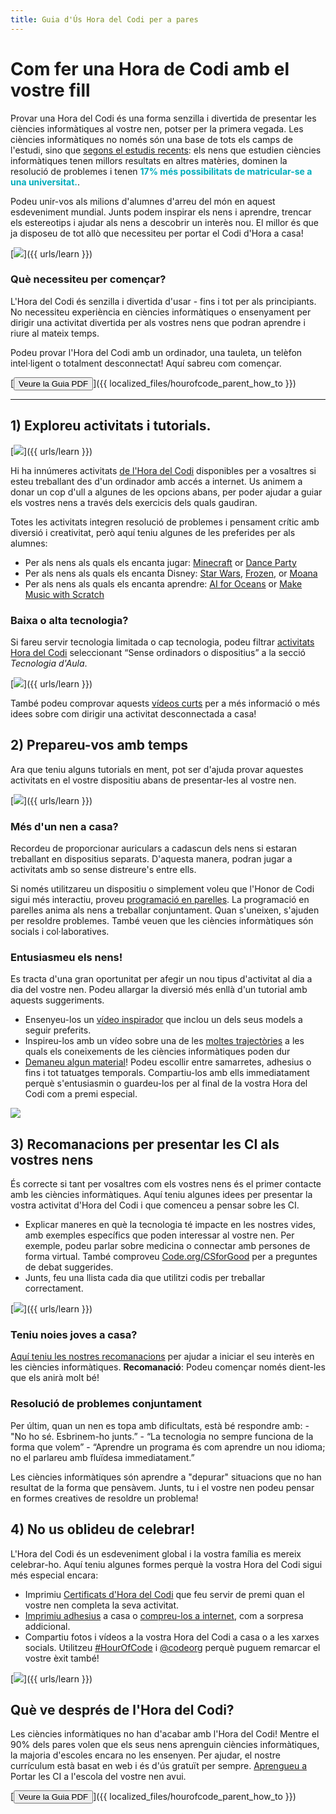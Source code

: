 ```yaml
---
title: Guia d'Ús Hora del Codi per a pares
---
```


# Com fer una Hora de Codi amb el vostre fill

Provar una Hora del Codi és una forma senzilla i divertida de presentar les ciències informàtiques al vostre nen, potser per la primera vegada. Les ciències informàtiques no només són una base de tots els camps de l'estudi, sino que [segons el estudis recents](https://medium.com/@codeorg/cs-helps-students-outperform-in-school-college-and-workplace-66dd64a69536): els nens que estudien ciències informàtiques tenen millors resultats en altres matèries, dominen la resolució de problemes i tenen <font color="00adbc"><b>17% més possibilitats de matricular-se a una universitat.</b></font>. 

Podeu unir-vos als milions d'alumnes d'arreu del món en aquest esdeveniment mundial. Junts podem inspirar els nens i aprendre, trencar els estereotips i ajudar als nens a descobrir un interès nou. El millor és que ja disposeu de tot allò que necessiteu per portar el Codi d'Hora a casa!

[![](/images/fit-600/Marketing/mother-helping-her-daughter-use-a-laptop-4260325.jpg
)]({{ urls/learn }})

<h3>Què necessiteu per començar?</h3>

L'Hora del Codi és senzilla i divertida d'usar - fins i tot per als principiants. No necessiteu experiència en ciències informàtiques o ensenyament per dirigir una activitat divertida per als vostres nens que podran aprendre i riure al mateix temps.

Podeu provar l'Hora del Codi amb un ordinador, una tauleta, un telèfon intel·ligent o totalment desconnectat! Aquí sabreu com començar.

[<button>Veure la Guia PDF</button>]({{ localized_files/hourofcode_parent_how_to }})

* * *

## 1) Exploreu activitats i tutorials.

[![](/images/tutorials.png
)]({{ urls/learn }})

Hi ha innúmeres activitats [de l'Hora del Codi](https://hourofcode.com/us/learn) disponibles per a vosaltres si esteu treballant des d'un ordinador amb accés a internet. Us animem a donar un cop d'ull a algunes de les opcions abans, per poder ajudar a guiar els vostres nens a través dels exercicis dels quals gaudiran.

Totes les activitats integren resolució de problemes i pensament crític amb diversió i creativitat, però aquí teniu algunes de les preferides per als alumnes:

- Per als nens als quals els encanta jugar: [Minecraft](https://code.org/minecraft) or [Dance Party](https://code.org/dance)
- Per als nens als quals els encanta Disney: [Star Wars](https://code.org/starwars), [Frozen](https://studio.code.org/s/frozen/lessons/1/levels/1), or [Moana](https://partners.disney.com/hour-of-code?cds&cmp=vanity%7Cnatural%7Cus%7Cmoanahoc%7C)
- Per als nens als quals els encanta aprendre: [AI for Oceans](https://code.org/oceans) or [Make Music with Scratch](https://scratch.mit.edu/projects/editor/?tutorial=music&utm_source=codeorg) 

<h3>Baixa o alta tecnologia?</h3>

Si fareu servir tecnologia limitada o cap tecnologia, podeu filtrar [activitats Hora del Codi](https://hourofcode.com/us/learn) seleccionant “Sense ordinadors o dispositius” a la secció *Tecnologia d'Aula*. 

[![](/images/Marketing/filtering-activities-hoc.jpg
)]({{ urls/learn }})

També podeu comprovar aquests [vídeos curts](https://www.youtube.com/playlist?list=PLzdnOPI1iJNcpfa4LtbaIl35gqir_5XUu) per a més informació o més idees sobre com dirigir una activitat desconnectada a casa!

## 2) Prepareu-vos amb temps

Ara que teniu alguns tutorials en ment, pot ser d'ajuda provar aquestes activitats en el vostre dispositiu abans de presentar-les al vostre nen.

[![](/images/fit-600/Marketing/father-and-children-looking-at-a-laptop-4260749.jpg
)]({{ urls/learn }})

<h3>Més d'un nen a casa?</h3>

Recordeu de proporcionar auriculars a cadascun dels nens si estaran treballant en dispositius separats. D'aquesta manera, podran jugar a activitats amb so sense distreure's entre ells.

Si només utilitzareu un dispositiu o simplement voleu que l'Honor de Codi sigui més interactiu, proveu [programació en parelles](https://www.youtube.com/watch?v=vgkahOzFH2Q). La programació en parelles anima als nens a treballar conjuntament. Quan s'uneixen, s'ajuden per resoldre problemes. També veuen que les ciències informàtiques són socials i col·laboratives.

<h3>Entusiasmeu els nens! </h3>

Es tracta d'una gran oportunitat per afegir un nou tipus d'activitat al dia a dia del vostre nen. Podeu allargar la diversió més enllà d'un tutorial amb aquests suggeriments.

- Ensenyeu-los un [vídeo inspirador](https://www.youtube.com/playlist?list=PLzdnOPI1iJNcadqJAZnbDYShie4gLZQQJ) que inclou un dels seus models a seguir preferits. 
- Inspireu-los amb un vídeo sobre una de les [moltes trajectòries](https://www.youtube.com/playlist?list=PLzdnOPI1iJNfpD8i4Sx7U0y2MccnrNZuP) a les quals els coneixements de les ciències informàtiques poden dur 
- [Demaneu algun material](https://store.code.org/)! Podeu escollir entre samarretes, adhesius o fins i tot tatuatges temporals. Compartiu-los amb ells immediatament perquè s'entusiasmin o guardeu-los per al final de la vostra Hora del Codi com a premi especial. 

<a href="https://store.code.org/
" target="_blank"><img src="/images/fit-500/Marketing/hourofcodestore.jpg
" /></a>

## 3) Recomanacions per presentar les CI als vostres nens

És correcte si tant per vosaltres com els vostres nens és el primer contacte amb les ciències informàtiques. Aquí teniu algunes idees per presentar la vostra activitat d'Hora del Codi i que comenceu a pensar sobre les CI.

- Explicar maneres en què la tecnologia té impacte en les nostres vides, amb exemples específics que poden interessar al vostre nen. Per exemple, podeu parlar sobre medicina o connectar amb persones de forma virtual. També comproveu [Code.org/CSforGood](https://code.org/csforgood) per a preguntes de debat suggerides. 
- Junts, feu una llista cada dia que utilitzi codis per treballar correctament.

[![](/images/fit-600/Marketing/girl-sitting-on-sofa-while-using-tablet-computer-4144035.jpg
)]({{ urls/learn }})

<h3>Teniu noies joves a casa?</h3>

<a href="https://code.org/girls">Aquí teniu les nostres recomanacions</a> per ajudar a iniciar el seu interès en les ciències informàtiques. **Recomanació**: Podeu començar només dient-les que els anirà molt bé!

<h3>Resolució de problemes conjuntament</h3>

Per últim, quan un nen es topa amb dificultats, està bé respondre amb: - "No ho sé. Esbrinem-ho junts.” - “La tecnologia no sempre funciona de la forma que volem” - “Aprendre un programa és com aprendre un nou idioma; no el parlareu amb fluïdesa immediatament.”

Les ciències informàtiques són aprendre a "depurar" situacions que no han resultat de la forma que pensàvem. Junts, tu i el vostre nen podeu pensar en formes creatives de resoldre un problema!

## 4) No us oblideu de celebrar!

L'Hora del Codi és un esdeveniment global i la vostra família es mereix celebrar-ho. Aquí teniu algunes formes perquè la vostra Hora del Codi sigui més especial encara:

- Imprimiu [Certificats d'Hora del Codi](https://staging.code.org/certificates) que feu servir de premi quan el vostre nen completa la seva activitat.
- [Imprimiu adhesius](https://staging.hourofcode.com/us/promote/resources#stickers) a casa o [compreu-los a internet](https://store.code.org/), com a sorpresa addicional.
- Compartiu fotos i vídeos a la vostra Hora del Codi a casa o a les xarxes socials. Utilitzeu [#HourOfCode](https://twitter.com/hashtag/hourofcode) i [@codeorg](https://twitter.com/codeorg) perquè puguem remarcar el vostre èxit també!

[![](/images/fit-600/Marketing/g8TUlHzF.jpeg
)]({{ urls/learn }})

<h2>Què ve després de l'Hora del Codi?</h2>

Les ciències informàtiques no han d'acabar amb l'Hora del Codi! Mentre el 90% dels pares volen que els seus nens aprenguin ciències informàtiques, la majoria d'escoles encara no les ensenyen. Per ajudar, el nostre currículum està basat en web i és d'ús gratuït per sempre. [Aprengueu a](https://code.org/yourschool) Portar les CI a l'escola del vostre nen avui.

[<button>Veure la Guia PDF</button>]({{ localized_files/hourofcode_parent_how_to }})